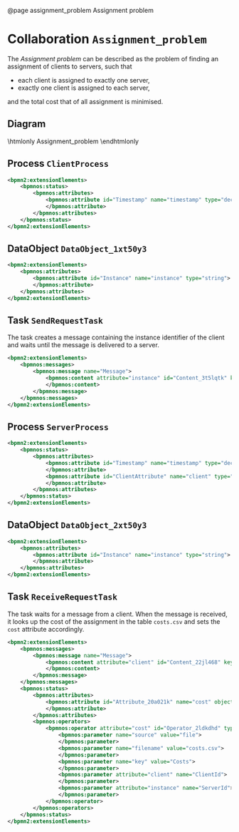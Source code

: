 @page assignment_problem Assignment problem
# Collaboration `Assignment_problem`
The *Assignment problem* can be described as the problem of finding an assignment of clients to servers, such that 

- each client is assigned to exactly one server,
- exactly one client is assigned to each server, 

and the total cost that of all assignment is minimised.
## Diagram
\htmlonly
<object data="./Assignment_problem.svg" type="image/svg+xml" style="max-width: 100%;">Assignment_problem</object>
\endhtmlonly


## Process `ClientProcess`
```xml
<bpmn2:extensionElements>
	<bpmnos:status>
		<bpmnos:attributes>
			<bpmnos:attribute id="Timestamp" name="timestamp" type="decimal" value="0">
			</bpmnos:attribute>
		</bpmnos:attributes>
	</bpmnos:status>
</bpmn2:extensionElements>
```


## DataObject `DataObject_1xt50y3`
```xml
<bpmn2:extensionElements>
	<bpmnos:attributes>
		<bpmnos:attribute id="Instance" name="instance" type="string">
		</bpmnos:attribute>
	</bpmnos:attributes>
</bpmn2:extensionElements>
```


## Task `SendRequestTask`
The task creates a message containing the instance identifier of the client and waits until the message is delivered to a server.
```xml
<bpmn2:extensionElements>
	<bpmnos:messages>
		<bpmnos:message name="Message">
			<bpmnos:content attribute="instance" id="Content_3t5lqtk" key="ClientId">
			</bpmnos:content>
		</bpmnos:message>
	</bpmnos:messages>
</bpmn2:extensionElements>
```


## Process `ServerProcess`
```xml
<bpmn2:extensionElements>
	<bpmnos:status>
		<bpmnos:attributes>
			<bpmnos:attribute id="Timestamp" name="timestamp" type="decimal" value="0">
			</bpmnos:attribute>
			<bpmnos:attribute id="ClientAttribute" name="client" type="string">
			</bpmnos:attribute>
		</bpmnos:attributes>
	</bpmnos:status>
</bpmn2:extensionElements>
```


## DataObject `DataObject_2xt50y3`
```xml
<bpmn2:extensionElements>
	<bpmnos:attributes>
		<bpmnos:attribute id="Instance" name="instance" type="string">
		</bpmnos:attribute>
	</bpmnos:attributes>
</bpmn2:extensionElements>
```


## Task `ReceiveRequestTask`
The task waits for a message from a client. When the message is received, it looks up the cost of the assignment in the table `costs.csv` and sets the `cost` attribute accordingly.
```xml
<bpmn2:extensionElements>
	<bpmnos:messages>
		<bpmnos:message name="Message">
			<bpmnos:content attribute="client" id="Content_22jl468" key="ClientId">
			</bpmnos:content>
		</bpmnos:message>
	</bpmnos:messages>
	<bpmnos:status>
		<bpmnos:attributes>
			<bpmnos:attribute id="Attribute_20a021k" name="cost" objective="minimize" type="decimal" value="0" weight="1">
			</bpmnos:attribute>
		</bpmnos:attributes>
		<bpmnos:operators>
			<bpmnos:operator attribute="cost" id="Operator_2ldkdhd" type="lookup">
				<bpmnos:parameter name="source" value="file">
				</bpmnos:parameter>
				<bpmnos:parameter name="filename" value="costs.csv">
				</bpmnos:parameter>
				<bpmnos:parameter name="key" value="Costs">
				</bpmnos:parameter>
				<bpmnos:parameter attribute="client" name="ClientId">
				</bpmnos:parameter>
				<bpmnos:parameter attribute="instance" name="ServerId">
				</bpmnos:parameter>
			</bpmnos:operator>
		</bpmnos:operators>
	</bpmnos:status>
</bpmn2:extensionElements>
```
